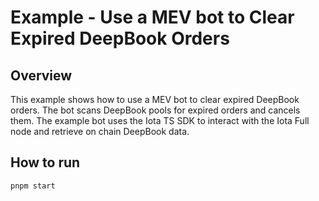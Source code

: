 # Example - Use a MEV bot to Clear Expired DeepBook Orders

## Overview

This example shows how to use a MEV bot to clear expired DeepBook orders. The bot scans DeepBook pools for expired orders and cancels them. The example bot uses the Iota TS SDK to interact with the Iota Full node and retrieve on chain DeepBook data.

## How to run

```bash
pnpm start
```

